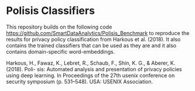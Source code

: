 # Polisis Classifiers

This repository builds on the following code https://github.com/SmartDataAnalytics/Polisis_Benchmark to reproduce the results for privacy policy classification from Harkous et al. (2018).
It also contains the trained classifiers that can be used as they are and it also contains domain-specific word-embeddings.



Harkous, H., Fawaz, K., Lebret, R., Schaub, F., Shin, K. G., & Aberer, K. (2018). Poli- sis: Automated analysis and presentation of privacy policies using deep learning. In Proceedings of the 27th usenix conference on security symposium (p. 531–548). USA: USENIX Association.
